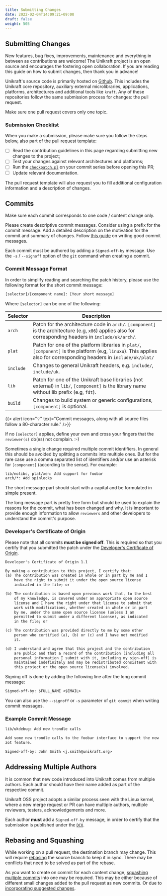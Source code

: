 ```yaml
---
title: Submitting Changes
date: 2022-02-04T14:09:21+09:00
draft: false
weight: 505
---
```


## Submitting Changes

New features, bug fixes, improvements, maintenance and everything in between as contributions are welcome!
The Unikraft project is an open source and encourages the fostering open collaboration.
If you are reading this guide on how to submit changes, then thank you in advance!

Unikraft's source code is primarily hosted on [Github](https://github.com).
This includes the Unikraft core repository, auxiliary external microlibraries, applications, platforms, architectures and additional tools like `kraft`.
Any of these repositories follow the same submission process for changes: the pull request.

Make sure one pull request covers only one topic.

### Submission Checklist

When you make a submission, please make sure you follow the steps below, also part of the pull request template:

 - [ ] Read the contribution guidelines in this page regarding submitting new changes to the project;
 - [ ] Test your changes against relevant architectures and platforms;
 - [ ] Run the [`checkpatch.pl`](https://github.com/unikraft/unikraft/blob/staging/support/scripts/checkpatch.pl) on your commit series before opening this PR;
 - [ ] Update relevant documentation.

The pull request template will also request you to fill additional configuration information and a description of changes.

## Commits

Make sure each commit corresponds to one code / content change only.

Please create descriptive commit messages.
Consider using a prefix for the commit message.
Add a detailed description on the motivation for the commit and summary of changes.
Follow [this guide](https://cbea.ms/git-commit/) on writing good commit messages.

Each commit must be authored by adding a `Signed-off-by` message.
Use the `-s` / `--signoff` option of the `git` command when creating a commit.

### Commit Message Format

In order to simplify reading and searching the patch history, please use the following format for the short commit message:

```txt
[selector]/[component name]: [Your short message]
```

Where `[selector]` can be one of the following:

| Selector    | Description                                                                                                                                                           |
|-------------|-----------------------------------------------------------------------------------------------------------------------------------------------------------------------|
| `arch`      | Patch for the architecture code in `arch/`.  `[component]` is the architecture (e.g, `x86`) applies also for corresponding headers in `include/uk/arch/`.             |
| `plat`      | Patch for one of the platform libraries in `plat/`, `[component]` is the platform (e.g, `linuxu`).  This applies also for corresponding headers in `include/uk/plat/` |
| `include`   | Changes to general Unikraft headers, e.g. `include/`, `include/uk`.                                                                                                   |
| `lib`       | Patch for one of the Unikraft base libraries (not external) in `lib/`, `[component]` is the library name without lib prefix (e.g, `fdt`).                             |
| `build`     | Changes to build system or generic configurations, `[component]` is optional.                                                                                         |

{{< alert icon="💡" text="Commit messages, along with all source files follow a 80-character rule." />}}

If no `[selector]` applies, define your own and cross your fingers that the `reviewer(s)` do(es) not complain. :-)

Sometimes a single change required multiple commit identifiers.
In general this should be avoided by splitting a commits into multiple ones.
But for the rare case use a comma separated list of identifiers and/or use an asterisk for `[component]` (according to the sense).
For example:

```txt
lib/nolibc, plat/xen: Add support for foobar
arch/*: Add spinlocks
```

The short message part should start with a capital and be formulated in simple present.

The long message part is pretty free form but should be used to explain the reasons for the commit, what has been changed and why.
It is important to provide enough information to allow `reviewers` and other developers to understand the commit's purpose.

### Developer's Certificate of Origin

Please note that all commits **must be signed off**.
This is required so that you certify that you submitted the patch under the [Developer's Certificate of Origin](https://www.kernel.org/doc/html/latest/process/submitting-patches.html#developer-s-certificate-of-origin-1-1).

```txt
Developer's Certificate of Origin 1.1

By making a contribution to this project, I certify that:
(a) The contribution was created in whole or in part by me and I
    have the right to submit it under the open source license
    indicated in the file; or

(b) The contribution is based upon previous work that, to the best
    of my knowledge, is covered under an appropriate open source
    license and I have the right under that license to submit that
    work with modifications, whether created in whole or in part
    by me, under the same open source license (unless I am
    permitted to submit under a different license), as indicated
    in the file; or

(c) The contribution was provided directly to me by some other
    person who certified (a), (b) or (c) and I have not modified
    it.

(d) I understand and agree that this project and the contribution
    are public and that a record of the contribution (including all
    personal information I submit with it, including my sign-off) is
    maintained indefinitely and may be redistributed consistent with
    this project or the open source license(s) involved.
```

Signing off is done by adding the following line after the long commit message:

```txt
Signed-off-by: $FULL_NAME <$EMAIL>
```

You can also use the `--signoff` or `-s` parameter of `git commit` when writing commit messages.

### Example Commit Message

```txt
lib/ukdebug: Add new trondle calls

Add some new trondle calls to the foobar interface to support the new
zot feature.

Signed-off-by: John Smith <j.smith@unikraft.org>
```

## Addressing Multiple Authors

It is common that new code introduced into Unikraft comes from multiple authors.
Each author should have their name added as part of the respective commit.

Unikraft OSS project adopts a similar process seen with the Linux kernel, where a new merge request or PR can have multiple authors, multiple reviewers, testers, acknowledgements and more.

Each author **must** add a `Signed-off-by` message, in order to certify that the submission is published under the [`DCO`](docs/contributing/submitting-changes/#developers-certificate-of-origin).

## Rebasing and Squashing

While working on a pull request, the destination branch may change.
This will require [rebasing](https://docs.github.com/en/get-started/using-git/about-git-rebase) the source branch to keep it in sync.
There may be conflicts that need to be solved as part of the rebase.

As you want to create on commit for each content change, [squashing multiple commits](https://docs.github.com/en/desktop/contributing-and-collaborating-using-github-desktop/managing-commits/squashing-commits) into one may be required.
This may be either because of different small changes added to the pull request as new commits.
Or due to [incorporating suggested changes](docs/contributing/suggest-changes).
